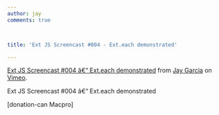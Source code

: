 ```yaml
---
author: jay
comments: true



title: 'Ext JS Screencast #004 - Ext.each demonstrated'

---
```


[Ext JS Screencast #004 â€“ Ext.each demonstrated](http://vimeo.com/9768299) from [Jay Garcia](http://vimeo.com/user3205431) on [Vimeo](http://vimeo.com).

Ext JS Screencast #004 â€“ Ext.each demonstrated



 [donation-can Macpro] 
